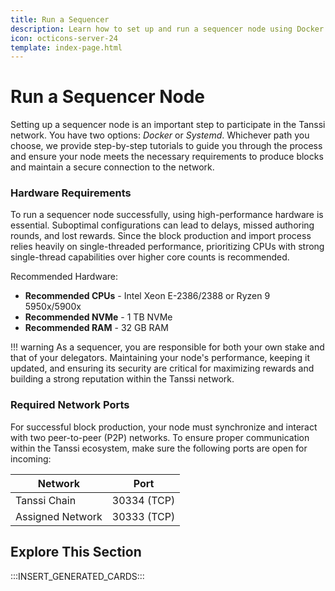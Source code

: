 ```yaml
---
title: Run a Sequencer
description: Learn how to set up and run a sequencer node using Docker or Systemd to participate in the protocol, providing block production services and earning rewards.
icon: octicons-server-24
template: index-page.html
---
```


# Run a Sequencer Node

Setting up a sequencer node is an important step to participate in the Tanssi network. You have two options: _Docker_ or _Systemd_. Whichever path you choose, we provide step-by-step tutorials to guide you through the process and ensure your node meets the necessary requirements to produce blocks and maintain a secure connection to the network.

### Hardware Requirements

To run a sequencer node successfully, using high-performance hardware is essential. Suboptimal configurations can lead to delays, missed authoring rounds, and lost rewards. Since the block production and import process relies heavily on single-threaded performance, prioritizing CPUs with strong single-thread capabilities over higher core counts is recommended.

Recommended Hardware:

- **Recommended CPUs** - Intel Xeon E-2386/2388 or Ryzen 9 5950x/5900x
- **Recommended NVMe** - 1 TB NVMe
- **Recommended RAM** - 32 GB RAM

!!! warning 
    As a sequencer, you are responsible for both your own stake and that of your delegators. Maintaining your node's performance, keeping it updated, and ensuring its security are critical for maximizing rewards and building a strong reputation within the Tanssi network.

### Required Network Ports

For successful block production, your node must synchronize and interact with two peer-to-peer (P2P) networks. To ensure proper communication within the Tanssi ecosystem, make sure the following ports are open for incoming:

| Network          | Port        |
|------------------|-------------|
| Tanssi Chain     | 30334 (TCP) |
| Assigned Network | 30333 (TCP) |

## Explore This Section

:::INSERT_GENERATED_CARDS:::
